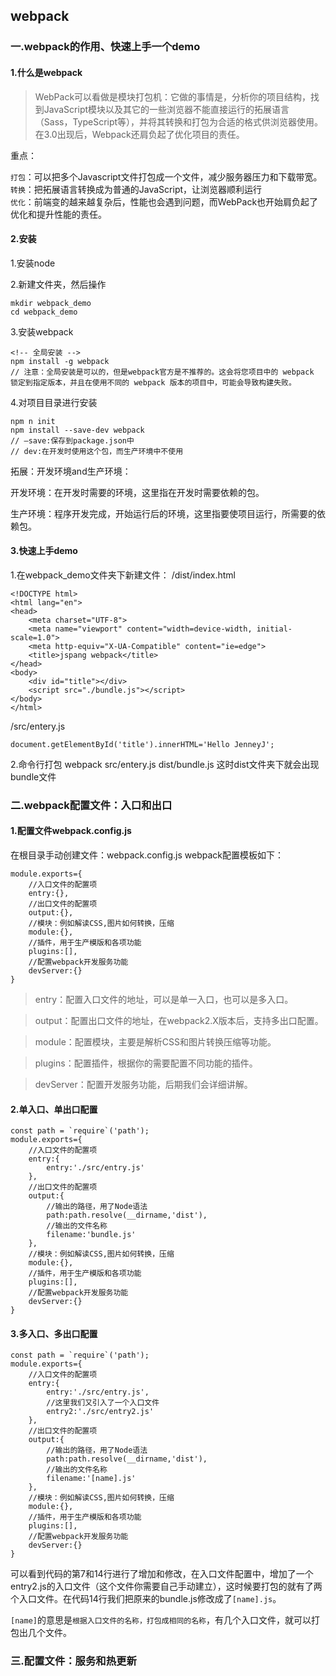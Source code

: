 ## webpack 
### 一.webpack的作用、快速上手一个demo
#### 1.什么是webpack
> WebPack可以看做是模块打包机：它做的事情是，分析你的项目结构，找到JavaScript模块以及其它的一些浏览器不能直接运行的拓展语言（Sass，TypeScript等），并将其转换和打包为合适的格式供浏览器使用。在3.0出现后，Webpack还肩负起了优化项目的责任。

重点：

`打包`：可以把多个Javascript文件打包成一个文件，减少服务器压力和下载带宽。<br>
`转换`：把拓展语言转换成为普通的JavaScript，让浏览器顺利运行<br>
`优化`：前端变的越来越复杂后，性能也会遇到问题，而WebPack也开始肩负起了优化和提升性能的责任。

#### 2.安装
1.安装node

2.新建文件夹，然后操作
```
mkdir webpack_demo
cd webpack_demo
```
3.安装webpack
```
<!-- 全局安装 -->
npm install -g webpack
// 注意：全局安装是可以的，但是webpack官方是不推荐的。这会将您项目中的 webpack 锁定到指定版本，并且在使用不同的 webpack 版本的项目中，可能会导致构建失败。
```
4.对项目目录进行安装
```
npm n init
npm install --save-dev webpack
// –save:保存到package.json中
// dev:在开发时使用这个包，而生产环境中不使用
```
拓展：开发环境and生产环境：

开发环境：在开发时需要的环境，这里指在开发时需要依赖的包。

生产环境：程序开发完成，开始运行后的环境，这里指要使项目运行，所需要的依赖包。

#### 3.快速上手demo
1.在webpack_demo文件夹下新建文件：
/dist/index.html
```
<!DOCTYPE html>
<html lang="en">
<head>
    <meta charset="UTF-8">
    <meta name="viewport" content="width=device-width, initial-scale=1.0">
    <meta http-equiv="X-UA-Compatible" content="ie=edge">
    <title>jspang webpack</title>
</head>
<body>
    <div id="title"></div>
    <script src="./bundle.js"></script>
</body>
</html>
```
/src/entery.js
```
document.getElementById('title').innerHTML='Hello JenneyJ';

```
2.命令行打包
webpack src/entery.js dist/bundle.js
这时dist文件夹下就会出现bundle文件
### 二.webpack配置文件：入口和出口
#### 1.配置文件webpack.config.js
在根目录手动创建文件：webpack.config.js
webpack配置模板如下：
```
module.exports={
    //入口文件的配置项
    entry:{},
    //出口文件的配置项
    output:{},
    //模块：例如解读CSS,图片如何转换，压缩
    module:{},
    //插件，用于生产模版和各项功能
    plugins:[],
    //配置webpack开发服务功能
    devServer:{}
}
```
>entry：配置入口文件的地址，可以是单一入口，也可以是多入口。

>output：配置出口文件的地址，在webpack2.X版本后，支持多出口配置。

>module：配置模块，主要是解析CSS和图片转换压缩等功能。

>plugins：配置插件，根据你的需要配置不同功能的插件。

>devServer：配置开发服务功能，后期我们会详细讲解。
#### 2.单入口、单出口配置
```
const path = `require`('path');
module.exports={
    //入口文件的配置项
    entry:{
        entry:'./src/entry.js'
    },
    //出口文件的配置项
    output:{
        //输出的路径，用了Node语法
        path:path.resolve(__dirname,'dist'),
        //输出的文件名称
        filename:'bundle.js'
    },
    //模块：例如解读CSS,图片如何转换，压缩
    module:{},
    //插件，用于生产模版和各项功能
    plugins:[],
    //配置webpack开发服务功能
    devServer:{}
}
```
#### 3.多入口、多出口配置
```
const path = `require`('path');
module.exports={
    //入口文件的配置项
    entry:{
        entry:'./src/entry.js',
        //这里我们又引入了一个入口文件
        entry2:'./src/entry2.js'
    },
    //出口文件的配置项
    output:{
        //输出的路径，用了Node语法
        path:path.resolve(__dirname,'dist'),
        //输出的文件名称
        filename:'[name].js'
    },
    //模块：例如解读CSS,图片如何转换，压缩
    module:{},
    //插件，用于生产模版和各项功能
    plugins:[],
    //配置webpack开发服务功能
    devServer:{}
}
```

可以看到代码的第7和14行进行了增加和修改，在入口文件配置中，增加了一个entry2.js的入口文件（这个文件你需要自己手动建立），这时候要打包的就有了两个入口文件。在代码14行我们把原来的bundle.js修改成了`[name].js`。

`[name]`的意思是`根据入口文件的名称，打包成相同的名称`，有几个入口文件，就可以打包出几个文件。

### 三.配置文件：服务和热更新

